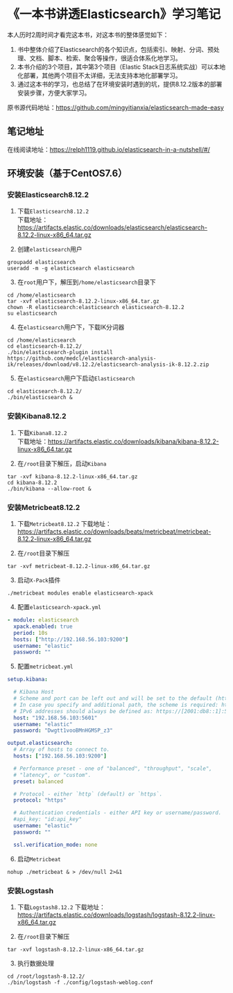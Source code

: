 # 《一本书讲透Elasticsearch》学习笔记

本人历时2周时间才看完这本书，对这本书的整体感觉如下：
1. 书中整体介绍了Elasticsearch的各个知识点，包括索引、映射、分词、预处理、文档、脚本、检索、聚合等操作，很适合体系化地学习。
2. 本书介绍的3个项目，其中第3个项目（Elastic Stack日志系统实战）可以本地化部署，其他两个项目不太详细，无法支持本地化部署学习。
3. 通过这本书的学习，也总结了在环境安装时遇到的坑，提供8.12.2版本的部署安装步骤，方便大家学习。

原书源代码地址：https://github.com/mingyitianxia/elasticsearch-made-easy

## 笔记地址

在线阅读地址：https://relph1119.github.io/elasticsearch-in-a-nutshell/#/

## 环境安装（基于CentOS7.6）

### 安装Elasticsearch8.12.2

1. 下载`Elasticsearch8.12.2`  
下载地址：https://artifacts.elastic.co/downloads/elasticsearch/elasticsearch-8.12.2-linux-x86_64.tar.gz

2. 创建`elasticsearch`用户
```shell
groupadd elasticsearch
useradd -m -g elasticsearch elasticsearch
```

3. 在`root`用户下，解压到`/home/elasticsearch`目录下

```shell
cd /home/elasticsearch
tar -xvf elasticsearch-8.12.2-linux-x86_64.tar.gz
chown -R elasticsearch:elasticsearch elasticsearch-8.12.2
su elasticsearch
```

4. 在`elasticsearch`用户下，下载IK分词器
```shell
cd /home/elasticsearch
cd elasticsearch-8.12.2/
./bin/elasticsearch-plugin install https://github.com/medcl/elasticsearch-analysis-ik/releases/download/v8.12.2/elasticsearch-analysis-ik-8.12.2.zip
```

5. 在`elasticsearch`用户下启动`Elasticsearch`

```shell
cd elasticsearch-8.12.2/
./bin/elasticsearch &
```

### 安装Kibana8.12.2

1. 下载`Kibana8.12.2`  
下载地址：https://artifacts.elastic.co/downloads/kibana/kibana-8.12.2-linux-x86_64.tar.gz
   
2. 在`/root`目录下解压，启动`Kibana`
```shell
tar -xvf kibana-8.12.2-linux-x86_64.tar.gz
cd kibana-8.12.2
./bin/kibana --allow-root &
```

### 安装Metricbeat8.12.2

1. 下载`Metricbeat8.12.2`
下载地址：https://artifacts.elastic.co/downloads/beats/metricbeat/metricbeat-8.12.2-linux-x86_64.tar.gz
   
2. 在`/root`目录下解压
```shell
tar -xvf metricbeat-8.12.2-linux-x86_64.tar.gz
```

3. 启动`X-Pack`插件
```shell
./metricbeat modules enable elasticsearch-xpack
```

4. 配置`elasticsearch-xpack.yml`
```yaml
- module: elasticsearch
  xpack.enabled: true
  period: 10s
  hosts: ["http://192.168.56.103:9200"]
  username: "elastic"
  password: ""
```

5. 配置`metricbeat.yml`
```yaml
setup.kibana:

  # Kibana Host
  # Scheme and port can be left out and will be set to the default (http and 5601)
  # In case you specify and additional path, the scheme is required: http://localhost:5601/path
  # IPv6 addresses should always be defined as: https://[2001:db8::1]:5601
  host: "192.168.56.103:5601"
  username: "elastic"
  password: "Dwgtt1vooBMnHGMSP_z3"

output.elasticsearch:
  # Array of hosts to connect to.
  hosts: ["192.168.56.103:9200"]

  # Performance preset - one of "balanced", "throughput", "scale",
  # "latency", or "custom".
  preset: balanced

  # Protocol - either `http` (default) or `https`.
  protocol: "https"

  # Authentication credentials - either API key or username/password.
  #api_key: "id:api_key"
  username: "elastic"
  password: ""

  ssl.verification_mode: none
```

6. 启动`Metricbeat`
```shell
nohup ./metricbeat & > /dev/null 2>&1
```

### 安装Logstash

1. 下载`Logstash8.12.2`
下载地址：https://artifacts.elastic.co/downloads/logstash/logstash-8.12.2-linux-x86_64.tar.gz
   
2. 在`/root`目录下解压
```shell
tar -xvf logstash-8.12.2-linux-x86_64.tar.gz
```

3. 执行数据处理
```shell
cd /root/logstash-8.12.2/
./bin/logstash -f ./config/logstash-weblog.conf
```